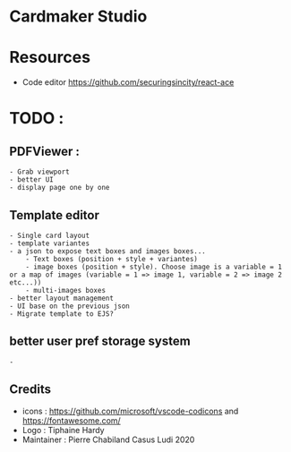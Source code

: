 # Cardmaker Studio



# Resources 

- Code editor https://github.com/securingsincity/react-ace


# TODO : 

## PDFViewer :
    - Grab viewport
    - better UI
    - display page one by one

## Template editor 
    - Single card layout
    - template variantes
    - a json to expose text boxes and images boxes...
        - Text boxes (position + style + variantes)
        - image boxes (position + style). Choose image is a variable = 1 or a map of images (variable = 1 => image 1, variable = 2 => image 2 etc...))
        - multi-images boxes
    - better layout management
    - UI base on the previous json 
    - Migrate template to EJS?

## better user pref storage system
    -

## Credits 

- icons : https://github.com/microsoft/vscode-codicons and https://fontawesome.com/
- Logo : Tiphaine Hardy
- Maintainer : Pierre Chabiland
Casus Ludi 2020
